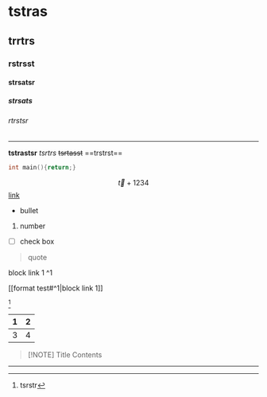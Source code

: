# tstras
## trrtrs
### rstrsst
#### strsatsr
##### strsats
###### rtrstsr
---
**tstrastsr**
*tsrtrs*
~~tsrtasst~~
==trstrst==
```c++
int main(){return;}
```
$$ \vec{t} + 1234 $$
 [link](https://www.youtube.com/watch?v=dQw4w9WgXcQ&pp=0gcJCfwAo7VqN5tD)

- bullet
1. number
- [ ] check box
> quote

block link 1 ^1

[[format test#^1|block link 1]]

[^1]
[^1]: tsrstr

| 1   | 2   |
| --- | --- |
| 3   | 4   |

> [!NOTE] Title
> Contents


---

